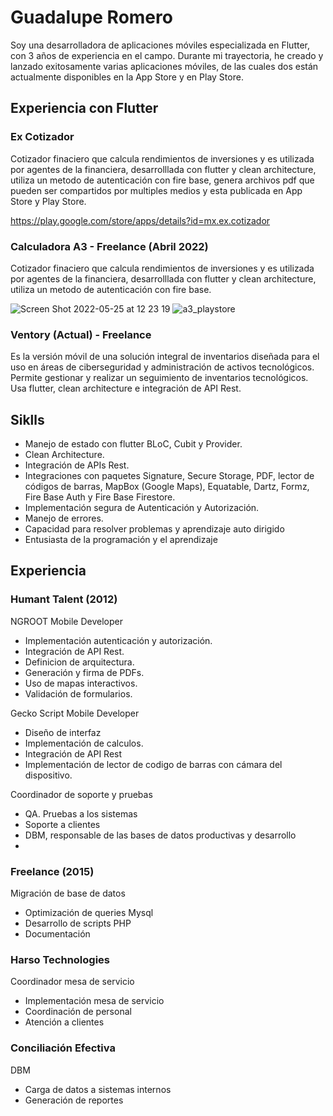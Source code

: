# Guadalupe Romero
Soy una desarrolladora de aplicaciones móviles especializada en Flutter, con 3 años de experiencia en el campo. Durante mi trayectoria, he creado y lanzado exitosamente varias aplicaciones móviles, de las cuales dos están actualmente disponibles en la App Store y en Play Store. 

## Experiencia con Flutter
### Ex Cotizador
Cotizador finaciero que calcula rendimientos de inversiones y es utilizada por agentes de la financiera, desarrolllada con flutter y clean architecture, utiliza un metodo de autenticación con fire base, genera archivos pdf que pueden ser compartidos por multiples medios y esta publicada en App Store y Play Store.

https://play.google.com/store/apps/details?id=mx.ex.cotizador



### Calculadora A3 - Freelance (Abril 2022)

Cotizador finaciero que calcula rendimientos de inversiones y es utilizada por agentes de la financiera, desarrolllada con flutter y clean architecture, utiliza un metodo de autenticación con fire base.

![Screen Shot 2022-05-25 at 12 23 19](https://user-images.githubusercontent.com/30419292/172892647-e73371cc-5ec2-485a-87d4-518397e404bb.png)
![a3_playstore](https://user-images.githubusercontent.com/30419292/172895125-988968f0-c1c3-4002-9b47-911ac05ff656.png)

### Ventory (Actual) - Freelance
Es la versión móvil de una solución integral de inventarios diseñada para el uso en áreas de ciberseguridad y administración de activos tecnológicos. Permite gestionar y realizar un seguimiento de inventarios tecnológicos. Usa flutter, clean architecture e integración de API Rest.

## Siklls

- Manejo de estado con flutter BLoC, Cubit y Provider.
- Clean Architecture.
- Integración de APIs Rest.
- Integraciones con paquetes Signature, Secure Storage, PDF, lector de códigos de barras, MapBox (Google Maps), Equatable, Dartz, Formz, Fire Base Auth y Fire Base Firestore.
- Implementación segura de Autenticación y Autorización.
- Manejo de errores.
- Capacidad para resolver problemas y aprendizaje auto dirigido
- Entusiasta de la programación y el aprendizaje

## Experiencia

### Humant Talent (2012)

NGROOT
Mobile Developer
- Implementación autenticación y autorización.
- Integración de API Rest.
- Definicion de arquitectura.
- Generación y firma de PDFs.
- Uso de mapas interactivos.
- Validación de formularios.

Gecko Script
Mobile Developer
- Diseño de interfaz
- Implementación de calculos.
- Integración de API Rest
- Implementación de lector de codigo de barras con cámara del dispositivo.

Coordinador de soporte y pruebas
-   QA. Pruebas a los sistemas
-   Soporte a clientes
-   DBM, responsable de las bases de datos productivas y desarrollo
-   
### Freelance (2015)
Migración de base de datos
-   Optimización de queries Mysql
-   Desarrollo de scripts PHP
-   Documentación

### Harso Technologies
Coordinador mesa de servicio
-   Implementación mesa de servicio
-   Coordinación de personal
-   Atención a clientes

### Conciliación Efectiva
DBM
-   Carga de datos a sistemas internos
-   Generación de reportes

